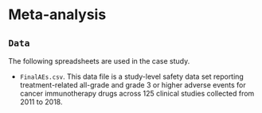 # Meta-analysis

## `Data`

The following spreadsheets are used in the case study. 

- `FinalAEs.csv`. This data file is a study-level safety data set reporting treatment-related all-grade and grade 3 or higher adverse events for cancer immunotherapy drugs across 125 clinical studies collected from 2011 to 2018.
